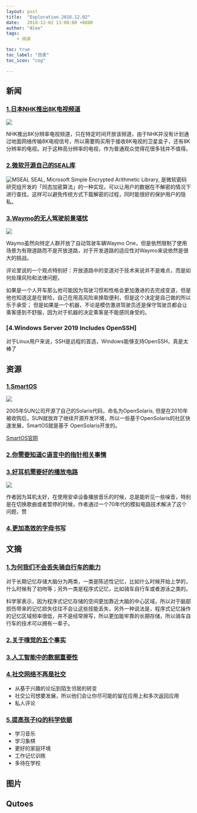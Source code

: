 ```yaml
---
layout: post
title:  "Exploration.2018.12.02"
date:   2018-12-02 13:00:00 +0800
author: "Alex"
tags: 
    - 阅读

toc: true
toc_label: "目录"
toc_icon: "cog"

---
```



## 新闻

### [1.日本NHK推出8K电视频道](https://www.newsshooter.com/2018/12/01/8k-is-now-being-broadcast-in-japan/)

![](https://dlseeu-website.oss-cn-hangzhou.aliyuncs.com/2018-12-02-weekly/NHK-8K.png)

NHK推出8K分辨率电视频道，只在特定时间开放该频道，由于NHK并没有计划通过地面网络传输8K电视信号，所以需要购买用于接收8K电视的卫星盒子，还有8K分辨率的电视。对于这种高分辨率的电视，作为普通观众觉得花很多钱并不值得。

### [2.微软开源自己的SEAL库](https://www.microsoft.com/en-us/research/blog/the-microsoft-simple-encrypted-arithmetic-library-goes-open-source/)

![MSEAL](https://dlseeu-website.oss-cn-hangzhou.aliyuncs.com/2018-12-02-weekly/MSEAL.png)
SEAL, Microsoft Simple Encrypted Arithmetic Library, 是微软密码研究组开发的「同态加密算法」的一种实现，可以让用户的数据在不解密的情况下进行查找，这样可以避免传统方式下载解密的过程，同时能很好的保护用户的隐私。

### [3.Waymo的无人驾驶前景堪忧](https://arstechnica.com/cars/2018/12/waymos-lame-public-driverless-launch-not-driverless-and-barely-public/)

![](https://dlseeu-website.oss-cn-hangzhou.aliyuncs.com/2018-12-02-weekly/Waymo.jpg)

Waymo虽然向特定人群开放了自动驾驶车辆Waymo One，但是依然限制了使用场景为有限道路而不是开放道路，对于开发道路的适应性对Waymo来说依然是很大的挑战。

评论里说的一个观点特别好：开放道路中的变道对于技术来说并不是难点，而是如何处理风险和法律问题，

如果是一个人开车那么他可能因为驾驶习惯和性格会更加激进的去完成变道，但是他也知道这是在冒险，自己在用高风险来换取便利，但是这个决定是自己做的所以乐于承受；
但是如果是一个机器，不论是模仿激进驾驶员还是保守驾驶员都会让乘客感到不舒服，因为对于机器的决定乘客是不能感同身受的。

### [4.Windows Server 2019 Includes OpenSSH]

对于Linux用户来说，SSH是远程的首选，Windows能够支持OpenSSH，真是太棒了


## 资源

### [1.SmartOS](http://www.admin-magazine.com/Articles/SmartOS-Cool-Cloud-Platform-Rises-from-the-Ashes-of-Solaris)

![](https://dlseeu-website.oss-cn-hangzhou.aliyuncs.com/2018-12-02-weekly/SmartOS.png)

2005年SUN公司开源了自己的Solaris代码，命名为OpenSolaris, 但是在2010年被收购后，SUN就放弃了继续开源开发环境，所以一些基于OpenSolaris的社区快速发展，SmartOS就是基于 OpenSolaris开发的。

[SmartOS官网](https://www.joyent.com/smartos)

### [2.你需要知道C语言中的指针相关事情](https://boredzo.org/pointers/)


### [3.好耳机需要好的播放电路](http://www.naughtycomputer.uk/do_i_really_need_to_get_out_the_soldering_iron_again.html)

![](https://dlseeu-website.oss-cn-hangzhou.aliyuncs.com/2018-12-02-weekly/headphone.jpg)

作者因为耳机太好，在使用安卓设备播放音乐的时候，总是能听见一些噪音，特别是在切换歌曲或者暂停的时候，作者通过一个70年代的模拟电路技术解决了这个问题，赞

### [4.更加高效的字母书写](http://dotsies.org)




## 文摘

### [1.为何我们不会丢失骑自行车的能力](https://www.scientificamerican.com/article/why-dont-we-forget-how-to-ride-a-bike/)

对于长期记忆存储大脑分为两类，一类是陈述性记忆，比如什么时候开始上学的，什么时候有了初吻等；另外一类是程序式记忆，比如骑车自行车或者游泳之类的。

科学家表示，因为程序式记忆存储的空间更加靠近大脑的中心区域，所以对于脑部损伤带来的记忆损失往往不会让这些技能丢失，另外一种说法是，程序式记忆操作的记忆区域频率很低，并不是经常擦写，所以更加能牢靠的长期存储，所以骑车自行车的技术可以拥有一辈子。

### [2.关于嗅觉的五个事实](http://alicebartlett.co.uk/blog/five-facts-about-smell)


### [3.人工智能中的数据重要性](https://sloanreview.mit.edu/article/the-machine-learning-race-is-really-a-data-race/)

### [4.社交网络不再是社交](https://techcrunch.com/2018/12/23/the-year-social-networks-were-no-longer-social/)

* 从基于兴趣的论坛到陌生邻居的转变
* 社交公司想要发展，所以他们会让你尽可能的留在应用上和多次返回应用
* 私人评论

### [5.提高孩子IQ的科学依据](https://www.wsj.com/articles/the-science-behind-making-your-child-smarter-11545660001)

* 学习音乐
* 学习象棋
* 更好的家庭环境
* 工作记忆训练
* 多待在学校


## 图片

## Qutoes
